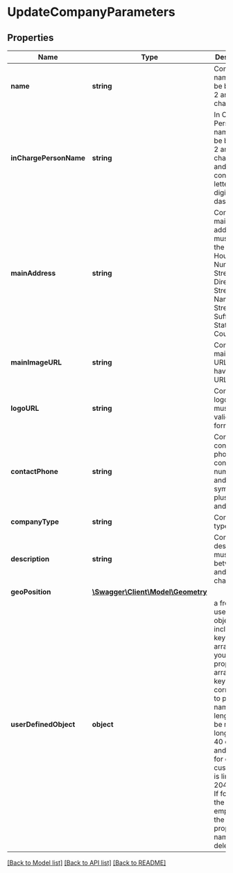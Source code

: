 # UpdateCompanyParameters

## Properties
Name | Type | Description | Notes
------------ | ------------- | ------------- | -------------
**name** | **string** | Company name must be between 2 and 484 characters | [optional] 
**inChargePersonName** | **string** | In Charge Person name must be between 2 and 1084 characters and can contain only letters, digits and dashes | [optional] 
**mainAddress** | **string** | Company main address must be in the form House Number, Street Direction, Street Name, Street Suffix, City, State, Zip, Country | [optional] 
**mainImageURL** | **string** | Company main image URL must have valid URL form | [optional] 
**logoURL** | **string** | Company logo URL must have valid URL form | [optional] 
**contactPhone** | **string** | Company contact phone can contain only numbers and symbols plus sign and dash | [optional] 
**companyType** | **string** | Company type | [optional] 
**description** | **string** | Company description must be between 2 and 1284 characters | [optional] 
**geoPosition** | [**\Swagger\Client\Model\Geometry**](Geometry.md) |  | [optional] 
**userDefinedObject** | **object** | a free form user defined object that includes a key - value array. Place your custom properties in array, the key corresponds to property name its length must be not longer that 40 chars and value for each custom key is limited to 2048 chars. If for a key the value is empty then the key-property name will be deleted. | [optional] 

[[Back to Model list]](../README.md#documentation-for-models) [[Back to API list]](../README.md#documentation-for-api-endpoints) [[Back to README]](../README.md)


